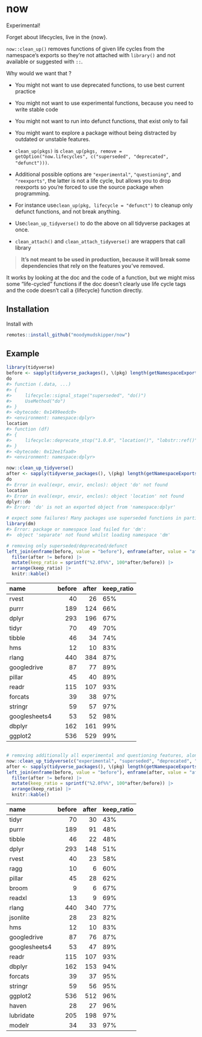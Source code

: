 
<!-- README.md is generated from README.Rmd. Please edit that file -->

# now

Experimental!

Forget about lifecycles, live in the {now}.

`now::clean_up()` removes functions of given life cycles from the
namespace’s exports so they’re not attached with `library()` and not
available or suggested with `::`.

Why would we want that ?

- You might not want to use deprecated functions, to use best current
  practice

- You might not want to use experimental functions, because you need to
  write stable code

- You might not want to run into defunct functions, that exist only to
  fail

- You might want to explore a package without being distracted by
  outdated or unstable features.

- `clean_up(pkgs)` is
  `clean_up(pkgs, remove = getOption("now.lifecycles", c("superseded", "deprecated", "defunct")))`.

- Additional possible options are `"experimental"`, `"questioning"`, and
  `"reexports"`, the latter is not a life cycle, but allows you to drop
  reexports so you’re forced to use the source package when programming.

- For instance use`clean_up(pkg, lifecycle = "defunct")` to cleanup only
  defunct functions, and not break anything.

- Use`clean_up_tidyverse()` to do the above on all tidyverse packages at
  once.

- `clean_attach()` and `clean_attach_tidyverse()` are wrappers that call
  library

> **It’s not meant to be used in production, because it will break some
> dependencies that rely on the features you’ve removed.**

It works by looking at the doc and the code of a function, but we might
miss some “life-cycled” functions if the doc doesn’t clearly use life
cycle tags and the code doesn’t call a {lifecycle} function directly.

## Installation

Install with

``` r
remotes::install_github("moodymudskipper/now")
```

## Example

``` r
library(tidyverse)
before <- sapply(tidyverse_packages(), \(pkg) length(getNamespaceExports(pkg)))
do
#> function (.data, ...) 
#> {
#>     lifecycle::signal_stage("superseded", "do()")
#>     UseMethod("do")
#> }
#> <bytecode: 0x1499eedc0>
#> <environment: namespace:dplyr>
location
#> function (df) 
#> {
#>     lifecycle::deprecate_stop("1.0.0", "location()", "lobstr::ref()")
#> }
#> <bytecode: 0x12ee1faa0>
#> <environment: namespace:dplyr>

now::clean_up_tidyverse()
after <- sapply(tidyverse_packages(), \(pkg) length(getNamespaceExports(pkg)))
do
#> Error in eval(expr, envir, enclos): object 'do' not found
location
#> Error in eval(expr, envir, enclos): object 'location' not found
dplyr::do
#> Error: 'do' is not an exported object from 'namespace:dplyr'

# expect some failures! Many packages use superseded functions in particular
library(dm)
#> Error: package or namespace load failed for 'dm':
#>  object 'separate' not found whilst loading namespace 'dm'

# removing only superseded/deprecated/defunct
left_join(enframe(before, value = "before"), enframe(after, value = "after"), by = "name") |> 
  filter(after != before) |>
  mutate(keep_ratio = sprintf("%2.0f%%", 100*after/before)) |>
  arrange(keep_ratio) |>
  knitr::kable()
```

| name          | before | after | keep_ratio |
|:--------------|-------:|------:|:-----------|
| rvest         |     40 |    26 | 65%        |
| purrr         |    189 |   124 | 66%        |
| dplyr         |    293 |   196 | 67%        |
| tidyr         |     70 |    49 | 70%        |
| tibble        |     46 |    34 | 74%        |
| hms           |     12 |    10 | 83%        |
| rlang         |    440 |   384 | 87%        |
| googledrive   |     87 |    77 | 89%        |
| pillar        |     45 |    40 | 89%        |
| readr         |    115 |   107 | 93%        |
| forcats       |     39 |    38 | 97%        |
| stringr       |     59 |    57 | 97%        |
| googlesheets4 |     53 |    52 | 98%        |
| dbplyr        |    162 |   161 | 99%        |
| ggplot2       |    536 |   529 | 99%        |

``` r

# removing additionally all experimental and questioning features, along with reexports
now::clean_up_tidyverse(c("experimental", "superseded", "deprecated", "defunct", "questioning", "reexports"))
after <- sapply(tidyverse_packages(), \(pkg) length(getNamespaceExports(pkg)))
left_join(enframe(before, value = "before"), enframe(after, value = "after"), by = "name") |> 
  filter(after != before) |>
  mutate(keep_ratio = sprintf("%2.0f%%", 100*after/before)) |>
  arrange(keep_ratio) |>
  knitr::kable()
```

| name          | before | after | keep_ratio |
|:--------------|-------:|------:|:-----------|
| tidyr         |     70 |    30 | 43%        |
| purrr         |    189 |    91 | 48%        |
| tibble        |     46 |    22 | 48%        |
| dplyr         |    293 |   148 | 51%        |
| rvest         |     40 |    23 | 58%        |
| ragg          |     10 |     6 | 60%        |
| pillar        |     45 |    28 | 62%        |
| broom         |      9 |     6 | 67%        |
| readxl        |     13 |     9 | 69%        |
| rlang         |    440 |   340 | 77%        |
| jsonlite      |     28 |    23 | 82%        |
| hms           |     12 |    10 | 83%        |
| googledrive   |     87 |    76 | 87%        |
| googlesheets4 |     53 |    47 | 89%        |
| readr         |    115 |   107 | 93%        |
| dbplyr        |    162 |   153 | 94%        |
| forcats       |     39 |    37 | 95%        |
| stringr       |     59 |    56 | 95%        |
| ggplot2       |    536 |   512 | 96%        |
| haven         |     28 |    27 | 96%        |
| lubridate     |    205 |   198 | 97%        |
| modelr        |     34 |    33 | 97%        |
